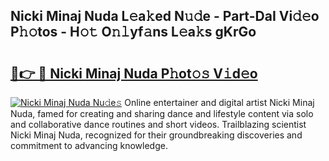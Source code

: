 ## Nicki Minaj Nuda L𝚎a𝚔ed N𝚞𝚍e - Part-DaI Vi𝚍𝚎o P𝚑𝚘tos - H𝚘𝚝 O𝚗𝚕yf𝚊ns L𝚎a𝚔s gKrGo

# <h2><a href="http://kfdb43r.oniu.top/?m=Nicki+Minaj+Nuda">🔗👉 🔴 Nicki Minaj Nuda P𝚑ot𝚘𝚜 V𝚒d𝚎o</a></h2>

[![Nicki Minaj Nuda Nu𝚍e𝚜](https://i.imgur.com/0qMVB7G.gif)](http://kfdb43r.oniu.top/?m=Nicki+Minaj+Nuda)
Online entertainer and digital artist Nicki Minaj Nuda, famed for creating and sharing dance and lifestyle content via solo and collaborative dance routines and short videos. Trailblazing scientist Nicki Minaj Nuda, recognized for their groundbreaking discoveries and commitment to advancing knowledge.  
